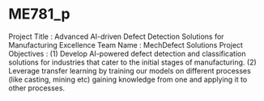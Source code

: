 # ME781_p
Project Title : Advanced AI-driven Defect Detection Solutions for Manufacturing Excellence
Team Name : MechDefect Solutions
Project Objectives :
(1) Develop AI-powered defect detection and classification solutions for industries that cater to the initial stages of manufacturing.
(2) Leverage transfer learning by training our models on different processes (like casting, mining etc) gaining knowledge from one and applying it to other processes.
